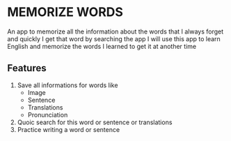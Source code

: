 # MEMORIZE WORDS

An app to memorize all the information about the words that I always forget  and quickly I get that word by searching the app I will use this app to learn English and memorize the words I learned to get it at another time

## Features

1. Save all informations for words like
   - Image
   - Sentence
   - Translations
   - Pronunciation
2. Quoic search for this word or sentence or translations
3. Practice writing a word or sentence
